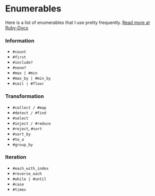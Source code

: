 # Enumerables

Here is a list of enumerables that I use pretty frequently.
[Read more at Ruby-Docs](http://ruby-doc.org/core-2.2.3/Enumerable.html)

### Information
- `#count`
- `#first`
- `#include?`
- `#none?`
- `#max | #min`
- `#max_by | #min_by`
- `#ceil | #floor`

### Transformation
- `#collect / #map`
- `#detect / #find`
- `#select`
- `#inject / #reduce`
- `#reject`, `#sort`
- `#sort_by`
- `#to_a`
- `#group_by`

### Iteration
- `#each_with_index`
- `#reverse_each`
- `#while | #until`
- `#case`
- `#times`
